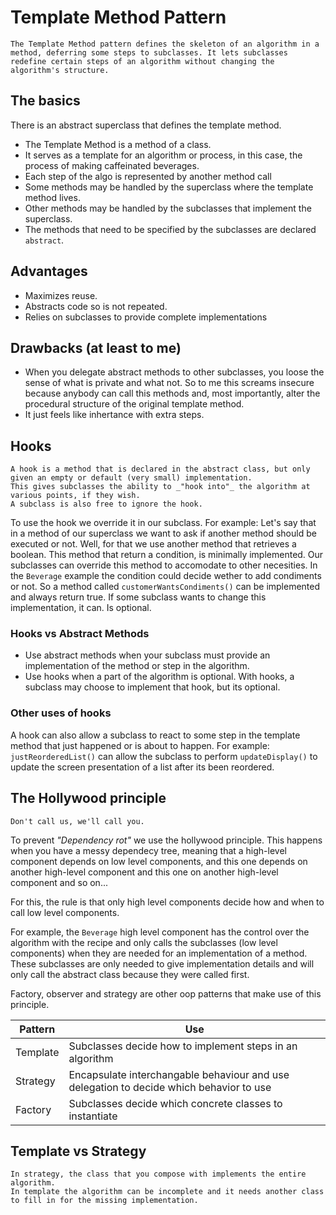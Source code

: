 # Template Method Pattern

```
The Template Method pattern defines the skeleton of an algorithm in a method, deferring some steps to subclasses. It lets subclasses redefine certain steps of an algorithm without changing the algorithm's structure.
```

## The basics

There is an abstract superclass that defines the template method.

- The Template Method is a method of a class.
- It serves as a template for an algorithm or process, in this case, the process of making caffeinated beverages.
- Each step of the algo is represented by another method call
- Some methods may be handled by the superclass where the template method lives.
- Other methods may be handled by the subclasses that implement the superclass.
- The methods that need to be specified by the subclasses are declared `abstract`.

## Advantages

- Maximizes reuse.
- Abstracts code so is not repeated.
- Relies on subclasses to provide complete implementations

## Drawbacks (at least to me)

- When you delegate abstract methods to other subclasses, you loose the sense of what is private and what not. So to me this screams insecure because anybody can call this methods and, most importantly, alter the procedural structure of the original template method.
- It just feels like inhertance with extra steps.

## Hooks

```
A hook is a method that is declared in the abstract class, but only given an empty or default (very small) implementation.
This gives subclasses the ability to _"hook into"_ the algorithm at various points, if they wish.
A subclass is also free to ignore the hook.
```

To use the hook we override it in our subclass.
For example: Let's say that in a method of our superclass we want to ask if another method should be executed or not.
Well, for that we use another method that retrieves a boolean.
This method that return a condition, is minimally implemented.
Our subclasses can override this method to accomodate to other necesities.
In the `Beverage` example the condition could decide wether to add condiments or not. So a method called `customerWantsCondiments()` can be implemented and always return true. If some subclass wants to change this implementation, it can. Is optional.

### Hooks vs Abstract Methods

- Use abstract methods when your subclass must provide an implementation of the method or step in the algorithm.
- Use hooks when a part of the algorithm is optional. With hooks, a subclass may choose to implement that hook, but its optional.

### Other uses of hooks

A hook can also allow a subclass to react to some step in the template method that just happened or is about to happen.
For example: `justReorderedList()` can allow the subclass to perform `updateDisplay()` to update the screen presentation of a list after its been reordered.

## The Hollywood principle

```
Don't call us, we'll call you.
```

To prevent _"Dependency rot"_ we use the hollywood principle.
This happens when you have a messy dependecy tree, meaning that a high-level component depends on low level components, and this one depends on another high-level component and this one on another high-level component and so on...

For this, the rule is that only high level components decide how and when to call low level components.

For example, the `Beverage` high level component has the control over the algorithm with the recipe and only calls the subclasses (low level components) when they are needed for an implementation of a method. These subclasses are only needed to give implementation details and will only call the abstract class because they were called first.

Factory, observer and strategy are other oop patterns that make use of this principle.

| Pattern  | Use                                                                                     |
| -------- | --------------------------------------------------------------------------------------- |
| Template | Subclasses decide how to implement steps in an algorithm                                |
| Strategy | Encapsulate interchangable behaviour and use delegation to decide which behavior to use |
| Factory  | Subclasses decide which concrete classes to instantiate                                 |

## Template vs Strategy

```
In strategy, the class that you compose with implements the entire algorithm.
In template the algorithm can be incomplete and it needs another class to fill in for the missing implementation.
```
